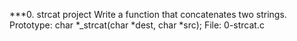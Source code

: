 ***0. strcat project
Write a function that concatenates two strings.
Prototype: char *_strcat(char *dest, char *src);
File: 0-strcat.c
